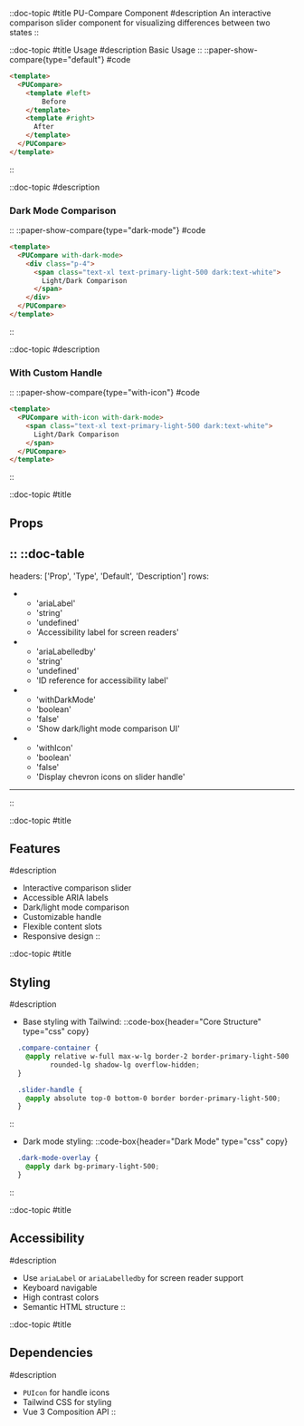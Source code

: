 ::doc-topic
#title
PU-Compare Component
#description
An interactive comparison slider component for visualizing differences between two states
::

::doc-topic
#title
Usage
#description
Basic Usage
::
::paper-show-compare{type="default"}
#code
```html
<template>
  <PUCompare>
    <template #left>
        Before
    </template>
    <template #right>
      After
    </template>
  </PUCompare>
</template>
```
::

::doc-topic
#description
### Dark Mode Comparison
::
::paper-show-compare{type="dark-mode"}
#code
```html
<template>
  <PUCompare with-dark-mode>
    <div class="p-4">
      <span class="text-xl text-primary-light-500 dark:text-white">
        Light/Dark Comparison
      </span>
    </div>
  </PUCompare>
</template>
```
::

::doc-topic
#description
### With Custom Handle
::
::paper-show-compare{type="with-icon"}
#code
```html
<template>
  <PUCompare with-icon with-dark-mode>
    <span class="text-xl text-primary-light-500 dark:text-white">
      Light/Dark Comparison
    </span>
  </PUCompare>
</template>
```
::

::doc-topic
#title
## Props
::
::doc-table
---
headers: ['Prop', 'Type', 'Default', 'Description']
rows:
  - - 'ariaLabel'
    - 'string'
    - 'undefined'
    - 'Accessibility label for screen readers'
  - - 'ariaLabelledby'
    - 'string'
    - 'undefined'
    - 'ID reference for accessibility label'
  - - 'withDarkMode'
    - 'boolean'
    - 'false'
    - 'Show dark/light mode comparison UI'
  - - 'withIcon'
    - 'boolean'
    - 'false'
    - 'Display chevron icons on slider handle'
---
::

::doc-topic
#title
## Features
#description
- Interactive comparison slider
- Accessible ARIA labels
- Dark/light mode comparison
- Customizable handle
- Flexible content slots
- Responsive design
::

::doc-topic
#title
## Styling
#description
- Base styling with Tailwind:
::code-box{header="Core Structure" type="css" copy}
```css
  .compare-container {
    @apply relative w-full max-w-lg border-2 border-primary-light-500 
          rounded-lg shadow-lg overflow-hidden;
  }

  .slider-handle {
    @apply absolute top-0 bottom-0 border border-primary-light-500;
  }
```
::
- Dark mode styling:
::code-box{header="Dark Mode" type="css" copy}
```css
  .dark-mode-overlay {
    @apply dark bg-primary-light-500;
  }
```
::

::doc-topic
#title
## Accessibility
#description
- Use `ariaLabel` or `ariaLabelledby` for screen reader support
- Keyboard navigable
- High contrast colors
- Semantic HTML structure
::

::doc-topic
#title
## Dependencies
#description
- `PUIcon` for handle icons
- Tailwind CSS for styling
- Vue 3 Composition API
::
